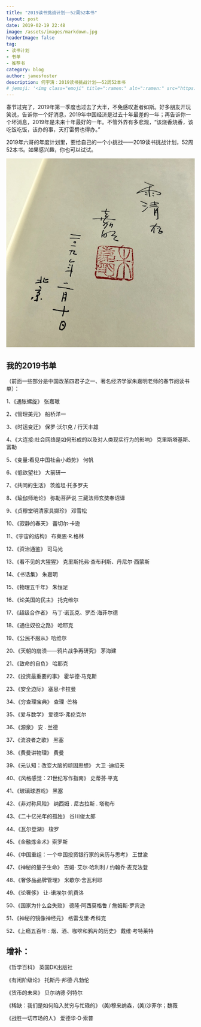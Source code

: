 ```yaml
---
title: "2019读书挑战计划——52周52本书"
layout: post
date: 2019-02-19 22:48
image: /assets/images/markdown.jpg
headerImage: false
tag:
- 读书计划
- 书单
- 推荐书
category: blog
author: jamesfoster
description: 何宇清：2019读书挑战计划——52周52本书
# jemoji: '<img class="emoji" title=":ramen:" alt=":ramen:" src="https://assets.github.com/images/icons/emoji/unicode/1f35c.png" height="20" width="20" align="absmiddle">'
---
```


春节过完了，2019年第一季度也过去了大半，不免感叹逝者如斯。好多朋友开玩笑说，告诉你一个好消息，2019年中国经济是过去十年最差的一年；再告诉你一个坏消息，2019年是未来十年最好的一年。不管外界有多悲观，“该烧香烧香，该吃饭吃饭，该办的事，天打雷劈也得办。”

2019年六哥的年度计划里，要给自己的一个小挑战——2019读书挑战计划，52周52本书。如果感兴趣，你也可以试试。

![Screenshot](/assets/images/shuhuaji.jpg)

## 我的2019书单
（前面一些部分是中国改革四君子之一、著名经济学家朱嘉明老师的春节阅读书单）：

1、《通胀螺旋》 张嘉璈

2、《管理美元》 船桥洋一

3、《时运变迁》 保罗·沃尔克 / 行天丰雄

4、《大连接:社会网络是如何形成的以及对人类现实行为的影响》 克里斯塔基斯、富勒

5、《变量:看见中国社会小趋势》 何帆

6、《低欲望社》 大前研一

7、《共同的生活》  茨维坦·托多罗夫

8、《瑜伽师地论》 弥勒菩萨说 三藏法师玄奘奉诏译

9、《贞穆堂明清家具撷珍》 邓雪松

10、《寂静的春天》 蕾切尔·卡逊

11、《宇宙的结构》 布莱恩·R.格林

12、《资治通鉴》 司马光

13、《看不见的大猩猩》 克里斯托弗·查布利斯、丹尼尔·西蒙斯

14、《书话集》 朱嘉明

15、《物理五千年》 朱恒足

16、《论美国的民主》 托克维尔

17、《超级合作者》 马丁·诺瓦克、罗杰·海菲尔德

18、《通住奴役之路》 哈耶克

19、《公民不服从》哈维尔

20、《天朝的崩溃——鸦片战争再研究》 茅海建

21、《致命的自负》 哈耶克

22、《投资最重要的事》 霍华德·马克斯

23、《安全边际》 塞思·卡拉曼

34、《穷查理宝典》 查理 ·芒格

35、《爱与数学》  爱德华·弗伦克尔

36、《源泉》 安 . 兰德

37、《流浪者之歌》 黑塞

38、《费曼讲物理》 费曼

39、《元认知：改变大脑的顽固思想》 大卫 ·迪绍夫

40、《风格感觉：21世纪写作指南》  史蒂芬·平克

41、《玻璃球游戏》  黑塞

42、《非对称风险》 纳西姆 . 尼古拉斯 . 塔勒布

43、《二十亿光年的孤独》 谷川俊太郎

44、《瓦尔登湖》 梭罗

45、《金融炼金术》索罗斯

46、《中国重组：一个中国投资银行家的亲历与思考》 王世渝

47、《神秘的量子生命》 吉姆· 艾尔·哈利利 / 约翰乔·麦克法登

48、《奢侈品品牌管理》 米歇尔·舍瓦利耶

49、《论奢侈》 让-诺埃尔·凯费洛

50、《国家为什么会失败》 德隆·阿西莫格鲁 / 詹姆斯·罗宾逊

51、《神秘的镜像神经元》 格雷戈里·希科克

52、《上瘾五百年 : 烟、酒、咖啡和鸦片的历史》 戴维·考特莱特

## 增补：

《哲学百科》 英国DK出版社

《有闲阶级论》 托斯丹·邦德·凡勃伦

《货币的未来》 贝尔纳德·列特尔

《稀缺：我们是如何陷入贫穷与忙碌的》 (美)穆来纳森，(美)沙菲尔；魏薇

《战胜一切市场的人》  爱德华·O·索普
